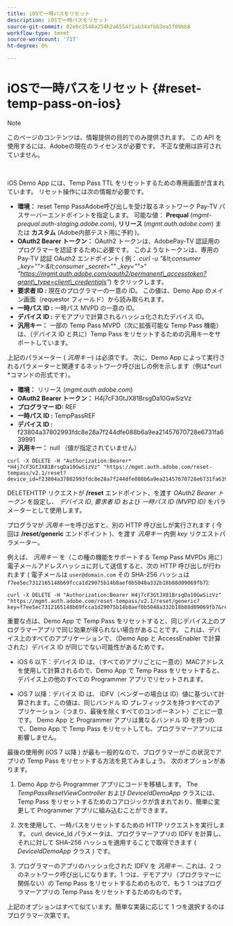 ```yaml
---
title: iOSで一時パスをリセット
description: iOSで一時パスをリセット
source-git-commit: 02ebc3548a254b2a6554f1ab34afbb3ea5f09bb8
workflow-type: tm+mt
source-wordcount: '717'
ht-degree: 0%

---
```


# iOSで一時パスをリセット {#reset-temp-pass-on-ios}

>[!NOTE]
>
>このページのコンテンツは、情報提供の目的でのみ提供されます。 この API を使用するには、Adobeの現在のライセンスが必要です。 不正な使用は許可されていません。

</br>

iOS Demo App には、Temp Pass TTL をリセットするための専用画面が含まれています。 リセット操作には次の情報が必要です。

- **環境：** reset Temp PassAdobe呼び出しを受け取るネットワーク Pay-TV パスサーバーエンドポイントを指定します。 可能な値： **Prequal** (*mgmt-prequal.auth-staging.adobe.com*), **リリース** (*mgmt.auth.adobe.com*) または **カスタム** (Adobe内部テスト用に予約 )。
- **OAuth2 Bearer トークン：** OAuth2 トークンは、AdobePay-TV 認証用のプログラマーを認証するために必要です。 このようなトークンは、専用の Pay-TV 認証 OAuth2 エンドポイント ( 例： *curl -u &quot;\&lt;consumer _key=&quot;&quot;>:\&lt;consumer _secret=&quot;&quot; _key=&quot;&quot;>*&quot; *&quot;https://mgmt.auth.adobe.com/oauth2/permanent\_accesstoken?grant\_type=client\_credentials&quot;*) をクリックします。
- **要求者 ID :** 現在のプログラマーの一意の ID。 この値は、Demo App のメイン画面（requestor フィールド）から読み取られます。
- **一時パス ID :** 一時パス MVPD の一意の ID。
- **デバイス ID :** デモアプリで計算されるハッシュ化されたデバイス ID。
- **汎用キー：** 一部の Temp Pass MVPD（次に拡張可能な Temp Pass 機能）は、（デバイス ID と共に）Temp Pass をリセットするための汎用キーをサポートしています。

上記のパラメーター ( *汎用キー*) は必須です。 次に、Demo App によって実行されるパラメーターと関連するネットワーク呼び出しの例を示します（例は*curl *コマンドの形式です）。

- **環境：** リリース (*mgmt.auth.adobe.com*)
- **OAuth2 Bearer トークン：** H4j7cF3GtJX81BrsgDa10GwSizVz
- **プログラマー ID:** REF
- **一時パス ID :** TempPassREF
- **デバイス ID :** f23804a37802993fdc8e28a7f244dfe088b6a9ea21457670728e6731fa639991
- **汎用キー：** null （値が指定されていません）

```curl
curl -X DELETE -H "Authorization:Bearer* *H4j7cF3GtJX81BrsgDa10GwSizVz" "https://mgmt.auth.adobe.com/reset-tempass/v2.1/reset?device_id=f23804a37802993fdc8e28a7f244dfe088b6a9ea21457670728e6731fa639991&requestor_id=REF&mvpd_id=TempPassREF"
```

DELETEHTTP リクエストが **/reset** エンドポイント、を渡す *OAuth2 Bearer トークン* を設定し、 *デバイス ID*, *要求者 ID* および *一時パス ID (MVPD ID)* をパラメーターとして使用します。

プログラマが *汎用キー*&#x200B;を呼び出すと、別の HTTP 呼び出しが実行されます ( 今回は **/reset/generic** エンドポイント )、を渡す *汎用キー* 内側 *key* リクエストパラメーター。

例えば、 *汎用キー* を（この種の機能をサポートする Temp Pass MVPDs 用に）電子メールアドレスハッシュに対して送信すると、次の HTTP 呼び出しが行われます ( 電子メールは `user@domain.com` その SHA-256 ハッシュは `f7ee5ec7312165148b69fcca1d29075b14b8aef0b5048a332b18b88d09069fb7`):

```curl
curl -X DELETE -H "Authorization:Bearer H4j7cF3GtJX81BrsgDa10GwSizVz"
"https://mgmt.auth.adobe.com/reset-tempass/v2.1/reset/generic?key=f7ee5ec7312165148b69fcca1d29075b14b8aef0b5048a332b18b88d09069fb7&requestor_id=REF&mvpd_id=TempPassREF"
```

重要な点は、Demo App で Temp Pass をリセットすると、同じデバイス上のプログラマーアプリで同じ効果が得られない場合があることです。 これは、デバイス上のすべてのアプリケーションで、（Demo App と AccessEnabler で計算された）デバイス ID が同じでない可能性があるためです。

- iOS 6 以下：デバイス ID は、（すべてのアプリごとに一意の）MACアドレスを使用して計算されるので、Demo App で Temp Pass をリセットすると、デバイス上の他のすべての Programmer アプリでリセットされます。

- iOS 7 以降：デバイス ID は、 IDFV（ベンダーの場合は ID）値に基づいて計算されます。この値は、同じバンドル ID プレフィックスを持つすべてのアプリケーション（つまり、最後を除くすべてのコンポーネント）ごとに一意です。 Demo App と Programmer アプリは異なるバンドル ID を持つので、Demo App で Temp Pass をリセットしても、プログラマーアプリには影響しません。

最後の使用例 (iOS 7 以降 ) が最も一般的なので、プログラマーがこの状況でアプリの Temp Pass をリセットする方法を見てみましょう。 次のオプションがあります。

1. Demo App から Programmer アプリにコードを移植します。 The *TempPassResetViewController* および *DeviceIdDemoApp* クラスには、Temp Pass をリセットするためのコアロジックが含まれており、簡単に変更して Programmer アプリに組み込むことができます。

1. 次を使用して、一時パスをリセットするための HTTP リクエストを実行します。 *curl*. device\_Id パラメータは、プログラマーアプリの IDFV を計算し、それに対して SHA-256 ハッシュを適用することで取得できます ( *DeviceIdDemoApp* クラス ) です。

1. プログラマーのアプリのハッシュ化された IDFV を *汎用キー*. これは、2 つのネットワーク呼び出しになります。1 つは、デモアプリ（プログラマーに関係ない）の Temp Pass をリセットするためのもので、もう 1 つはプログラマーアプリの Temp Pass をリセットするためのものです。

上記のオプションはすべて似ています。簡単な実装に応じて 1 つを選択するのはプログラマー次第です。
